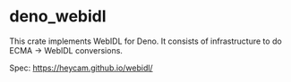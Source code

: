 # deno_webidl

This crate implements WebIDL for Deno. It consists of infrastructure to do ECMA
-> WebIDL conversions.

Spec: https://heycam.github.io/webidl/
